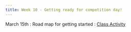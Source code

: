 ```yaml
---
title: Week 10 - Getting ready for competition day!
---
```


March 15th
: Road map for getting started
  : [Class Activity](https://sta175.github.io/class_activities/ca_8.html)
  
